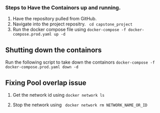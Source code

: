 ### Steps to Have the Containors up and running.

1. Have the repository pulled from GitHub.
2. Navigate into the project repositry. ``` cd capstone_project```
3. Run the docker compose file using ```docker-compose -f docker-compose.prod.yaml up -d```





## Shutting down the containors 

Run the following script to take down the containors ```docker-compose -f docker-compose.prod.yaml down -d```





## Fixing Pool overlap issue

1. Get the network id using ```docker network ls```

2. Stop the network using ``` docker network rm NETWORK_NAME_OR_ID```

   